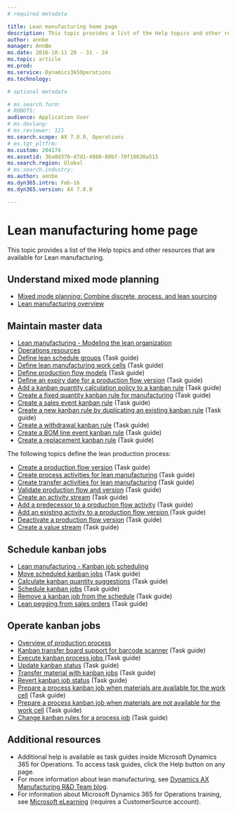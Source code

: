 ```yaml
---
# required metadata

title: Lean manufacturing home page
description: This topic provides a list of the Help topics and other resources that are available for Lean manufacturing. 
author: annbe
manager: AnnBe
ms.date: 2016-10-11 20 - 31 - 24
ms.topic: article
ms.prod: 
ms.service: Dynamics365Operations
ms.technology: 

# optional metadata

# ms.search.form: 
# ROBOTS: 
audience: Application User
# ms.devlang: 
# ms.reviewer: 121
ms.search.scope: AX 7.0.0, Operations
# ms.tgt_pltfrm: 
ms.custom: 204174
ms.assetid: 36a0d370-d7d1-4980-80bf-70f19630a515
ms.search.region: Global
# ms.search.industry: 
ms.author: annbe
ms.dyn365.intro: Feb-16
ms.dyn365.version: AX 7.0.0

---
```


# Lean manufacturing home page

This topic provides a list of the Help topics and other resources that are available for Lean manufacturing. 

Understand mixed mode planning
------------------------------

-   [Mixed mode planning: Combine discrete, process, and lean sourcing](mixed-mode-plan.md)
-   [Lean manufacturing overview](lean-manufacturing-overview.md)

## Maintain master data
-   [Lean manufacturing - Modeling the lean organization](lean-manufacturing-modeling-lean-organization.md)
-   [Operations resources](operations-resources.md)
-   [Define lean schedule groups](http://ax.help.dynamics.com/en/wiki/define-lean-schedule-groups/) (Task guide)
-   [Define lean manufacturing work cells](http://ax.help.dynamics.com/en/wiki/define-lean-manufacturing-work-cells/) (Task guide)
-   [Define production flow models](http://ax.help.dynamics.com/en/wiki/define-production-flow-models/) (Task guide)
-   [Define an expiry date for a production flow version](http://ax.help.dynamics.com/en/wiki/define-an-expiry-date-for-a-production-flow-version/) (Task guide)
-   [Add a kanban quantity calculation policy to a kanban rule](http://ax.help.dynamics.com/en/wiki/add-a-kanban-quantity-calculation-policy-to-a-kanban-rule/) (Task guide)
-   [Create a fixed quantity kanban rule for manufacturing](http://ax.help.dynamics.com/en/wiki/create-a-fixed-quantity-kanban-rule-for-manufacturing/) (Task guide)
-   [Create a sales event kanban rule](http://ax.help.dynamics.com/en/wiki/create-a-sales-event-kanban-rule/) (Task guide)
-   [Create a new kanban rule by duplicating an existing kanban rule](http://ax.help.dynamics.com/en/wiki/create-a-new-kanban-rule-by-duplicating-an-existing-kanban-rule/) (Task guide)
-   [Create a withdrawal kanban rule](http://ax.help.dynamics.com/en/wiki/create-a-withdrawal-kanban-rule/) (Task guide)
-   [Create a BOM line event kanban rule](http://ax.help.dynamics.com/en/wiki/create-a-bom-line-event-kanban-rule/) (Task guide)
-   [Create a replacement kanban rule](http://ax.help.dynamics.com/en/wiki/create-a-replacement-kanban-rule/) (Task guide)

The following topics define the lean production process:

-   [Create a production flow version](http://ax.help.dynamics.com/en/wiki/create-a-production-flow-version/) (Task guide)
-   [Create process activities for lean manufacturing](http://ax.help.dynamics.com/en/wiki/create-process-activities-for-lean-manufacturing/) (Task guide)
-   [Create transfer activities for lean manufacturing](http://ax.help.dynamics.com/en/wiki/create-transfer-activities-for-lean-manufacturing/) (Task guide)
-   [Validate production flow and version](http://ax.help.dynamics.com/en/wiki/validate-production-flow-and-version/) (Task guide)
-   [Create an activity stream](http://ax.help.dynamics.com/en/wiki/create-activity-relation/) (Task guide)
-   [Add a predecessor to a production flow activity](http://ax.help.dynamics.com/en/wiki/add-a-predecessor-to-a-production-flow-activity/) (Task guide)
-   [Add an existing activity to a production flow version ](http://ax.help.dynamics.com/en/wiki/add-an-existing-activity-to-a-production-flow-version/)(Task guide)
-   [Deactivate a production flow version](http://ax.help.dynamics.com/en/wiki/deactivate-a-production-flow-version/) (Task guide)
-   [Create a value stream](http://ax.help.dynamics.com/en/wiki/create-a-value-stream/) (Task guide)

## Schedule kanban jobs
-   [Lean manufacturing - Kanban job scheduling](lean-manufacturing-kanban-job-scheduling.md)
-   [Move scheduled kanban jobs](http://ax.help.dynamics.com/en/wiki/move-scheduled-kanban-jobs/) (Task guide)
-   [Calculate kanban quantity suggestions](http://ax.help.dynamics.com/en/wiki/calculate-kanban-quantity-suggestions/) (Task guide)
-   [Schedule kanban jobs](http://ax.help.dynamics.com/en/wiki/schedule-kanban-jobs/) (Task guide)
-   [Remove a kanban job from the schedule](http://ax.help.dynamics.com/en/wiki/remove-a-kanban-job-from-the-schedule/) (Task guide)
-   [Lean pegging from sales orders](http://ax.help.dynamics.com/en/wiki/lean-pegging-from-sales-orders/) (Task guide)

## Operate kanban jobs
-   [Overview of production process](production-process-overview.md)
-   [Kanban transfer board support for barcode scanner](kanban-transfer-board-support-barcode-scanner.md) (Task guide)
-   [Execute kanban process jobs ](http://ax.help.dynamics.com/en/wiki/execute-kanban-process-jobs/)(Task guide)
-   [Update kanban status](http://ax.help.dynamics.com/en/wiki/update-kanban-status/) (Task guide)
-   [Transfer material with kanban jobs](http://ax.help.dynamics.com/en/wiki/transfer-materials-with-kanban-jobs/) (Task guide)
-   [Revert kanban job status](http://ax.help.dynamics.com/en/wiki/revert-kanban-job-status/) (Task guide)
-   [Prepare a process kanban job when materials are available for the work cell](http://ax.help.dynamics.com/en/wiki/prepare-a-process-kanban-job-when-materials-are-available/) (Task guide)
-   [Prepare a process kanban job when materials are not available for the work cell](http://ax.help.dynamics.com/en/wiki/prepare-a-process-kanban-job-when-materials-are-not-available/) (Task guide)
-   [Change kanban rules for a process job](http://ax.help.dynamics.com/en/wiki/change-kanban-rules-for-a-process-job/) (Task guide)

## Additional resources
-   Additional help is available as task guides inside Microsoft Dynamics 365 for Operations. To access task guides, click the Help button on any page.
-   For more information about lean manufacturing, see [Dynamics AX Manufacturing R&D Team blog](https://blogs.msdn.microsoft.com/axmfg/).
-   For information about Microsoft Dynamics 365 for Operations training, see [Microsoft eLearning](https://mbspartner.microsoft.com/AX/LearningPlans) (requires a CustomerSource account).


